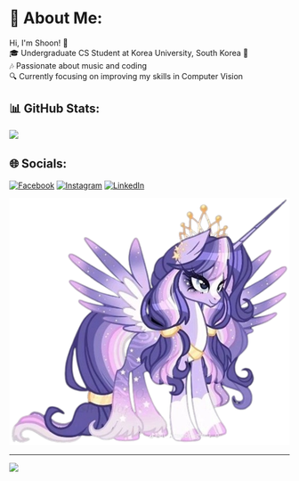 # 💫 About Me:
Hi, I'm Shoon! 🦋<br>🎓 Undergraduate CS Student at Korea University, South Korea 🐯<br>🎶 Passionate about music and coding<br>🔍 Currently focusing on improving my skills in Computer Vision


## 📊 GitHub Stats:

![](https://github-readme-stats.vercel.app/api/top-langs/?username=lyshoon&theme=rose&hide_border=false&include_all_commits=false&count_private=false&layout=compact)

## 🌐 Socials:
[![Facebook](https://img.shields.io/badge/Facebook-%231877F2.svg?logo=Facebook&logoColor=white)](https://www.facebook.com/shoon.may.1804?mibextid=LQQJ4d
) [![Instagram](https://img.shields.io/badge/Instagram-%23E4405F.svg?logo=Instagram&logoColor=white)](https://instagram.com/ly.shoon) [![LinkedIn](https://img.shields.io/badge/LinkedIn-%230077B5.svg?logo=linkedin&logoColor=white)](www.linkedin.com/in/shoon-lei-may-5150a4286) 



![shoon](https://github.com/lyshoon/lyshoon/blob/main/img/ss.png)

---
[![](https://visitcount.itsvg.in/api?id=lyshoon&label=Follow%20your%20dream&color=10&icon=9&pretty=false)](https://visitcount.itsvg.in)
<!-- Proudly created with GPRM ( https://gprm.itsvg.in ) -->
